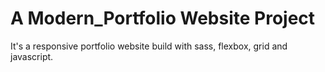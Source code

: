 # A Modern_Portfolio Website Project
It's a responsive portfolio website build with sass, flexbox, grid and javascript.
